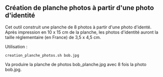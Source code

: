 ## Création de planche photos à partir d'une photo d'identité

Cet outil construit une planche de 8 photos à partir d'une photo d'identé. Après impression en 10 x 15 cm de la planche, les photos d'identité auront la taille réglementaire (en France) de 3,5 x 4,5 cm.

Utilisation :

	creation_planche_photos.sh bob.jpg

Va produire la planche de photos bob_planche.jpg avec 8 fois la photo bob.jpg.


